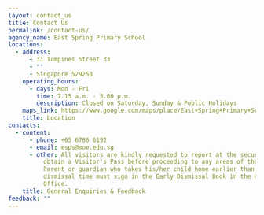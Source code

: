 ```yaml
---
layout: contact_us
title: Contact Us
permalink: /contact-us/
agency_name: East Spring Primary School
locations:
  - address:
      - 31 Tampines Street 33
      - ""
      - Singapore 529258
    operating_hours:
      - days: Mon - Fri
        time: 7.15 a.m. - 5.00 p.m.
        description: Closed on Saturday, Sunday & Public Holidays
    maps_link: https://www.google.com/maps/place/East+Spring+Primary+School/@1.3529491,103.9596746,17z/data=!3m2!4b1!5s0x31da3ce2bce53d75:0x6b2bed623a731388!4m6!3m5!1s0x31da3ce2b0e87141:0x55d7eb3bd1a15628!8m2!3d1.3529446!4d103.9618398!16s%2Fm%2F02qj5lq?entry=ttu&g_ep=EgoyMDI1MDcxMy4wIKXMDSoASAFQAw%3D%3D
    title: Location
contacts:
  - content:
      - phone: +65 6786 6192
      - email: esps@moe.edu.sg
      - other: All visitors are kindly requested to report at the security post to
          obtain a Visitor's Pass before proceeding to any areas of the school.
          Parent or guardian who takes his/her child home earlier than the
          dismissal time must sign in the Early Dismissal Book in the General
          Office.
    title: General Enquiries & Feedback
feedback: ""
---
```

